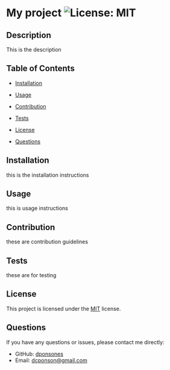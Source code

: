# My project ![License: MIT](https://img.shields.io/badge/License-MIT-yellow.svg)

## Description

This is the description

## Table of Contents

- [Installation](#installation)
- [Usage](#usage)
- [Contribution](#contribution)
- [Tests](#tests)
- [License](#license)

- [Questions](#questions)

## Installation

this is the installation instructions

## Usage

this is usage instructions 

## Contribution

these are contribution guidelines

## Tests

these are for testing

## License

This project is licensed under the [MIT](https://opensource.org/licenses/MIT) license.

## Questions

If you have any questions or issues, please contact me directly:

- GitHub: [dponsones](https://github.com/dponsones)
- Email: dcponson@gmail.com

